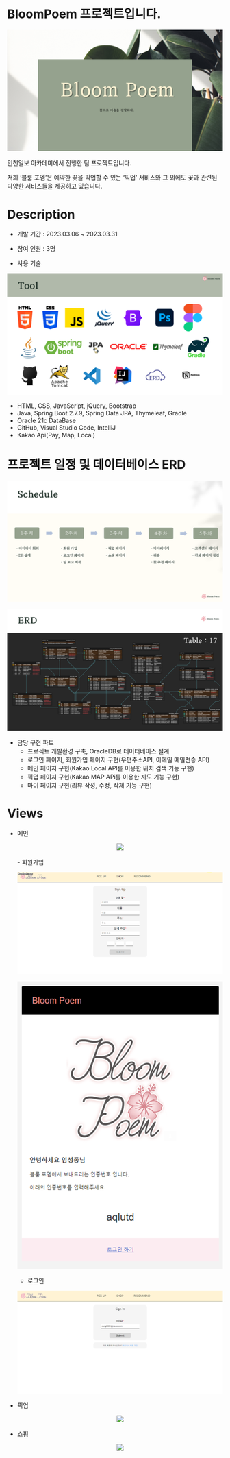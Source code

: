# BloomPoem 프로젝트입니다.

<p align="center"><img src="https://github.com/limsungjong/BloomPoem/blob/master/이미지파일/ppt메인.PNG?raw=true"/></p>

인천일보 아카데미에서 진행한 팀 프로젝트입니다.

저희 ‘블룸 포엠’은 예약한 꽃을 픽업할 수 있는 ‘픽업’ 서비스와
그 외에도 꽃과 관련된 다양한 서비스들을 제공하고 있습니다.

# Description

- 개발 기간 : 2023.03.06 ~ 2023.03.31

- 참여 인원 : 3명

- 사용 기술

<p align="center"><img src="https://github.com/limsungjong/BloomPoem/blob/master/이미지파일/ppt도구.PNG?raw=true"/></p>

  - HTML, CSS, JavaScript, jQuery, Bootstrap
  - Java, Spring Boot 2.7.9,  Spring Data JPA, Thymeleaf, Gradle
  - Oracle 21c DataBase
  - GitHub, Visual Studio Code, IntelliJ
  - Kakao Api(Pay, Map, Local)

# 프로젝트 일정 및 데이터베이스 ERD

<p align="center"><img src="https://github.com/limsungjong/BloomPoem/blob/master/이미지파일/ppt일정.PNG?raw=true"/></p>


<p align="center"><img src="https://github.com/limsungjong/BloomPoem/blob/master/이미지파일/pptERD.PNG?raw=true"/></p>

- 담당 구현 파트
  - 프로젝트 개발환경 구축, OracleDB로 데이터베이스 설계
  - 로그인 페이지, 회원가입 페이지 구현(우편주소API, 이메일 메일전송 API)
  - 메인 페이지 구현(Kakao Local API를 이용한 위치 검색 기능 구현)
  - 픽업 페이지 구현(Kakao MAP APi를 이용한 지도 기능 구현)
  - 마이 페이지 구현(리뷰 작성, 수정, 삭제 기능 구현)

# Views

- 메인
  <p align="center"><img src="https://github.com/limsungjong/BloomPoem/blob/master/이미지파일/mainPageMove.gif?raw=true"/></p>
  - 회원가입
  <p align="center"><img src="https://github.com/limsungjong/BloomPoem/blob/master/이미지파일/signUpSuccess2.gif?raw=true"/></p>
  
  <p align="center"><img src="https://github.com/limsungjong/BloomPoem/blob/master/이미지파일/otp.png?raw=true"/></p>
  
  - 로그인
  <p align="center"><img src="https://github.com/limsungjong/BloomPoem/blob/master/이미지파일/signInpage.png?raw=true"/></p>
  
- 픽업
  <p align="center"><img src="https://github.com/limsungjong/BloomPoem/blob/master/이미지파일/pickUpMove.gif?raw=true"/></p>
- 쇼핑
  <p align="center"><img src="https://github.com/limsungjong/BloomPoem/blob/master/이미지파일/shopping1.gif?raw=true"/></p>
